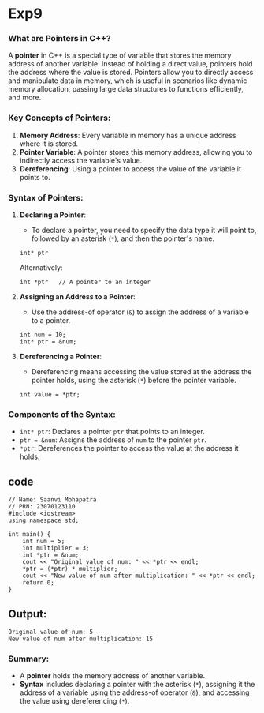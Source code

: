# Exp9
### What are Pointers in C++?

A **pointer** in C++ is a special type of variable that stores the memory address of another variable. Instead of holding a direct value, pointers hold the address where the value is stored. Pointers allow you to directly access and manipulate data in memory, which is useful in scenarios like dynamic memory allocation, passing large data structures to functions efficiently, and more.

### Key Concepts of Pointers:
1. **Memory Address**: Every variable in memory has a unique address where it is stored.
2. **Pointer Variable**: A pointer stores this memory address, allowing you to indirectly access the variable's value.
3. **Dereferencing**: Using a pointer to access the value of the variable it points to.

### Syntax of Pointers:

1. **Declaring a Pointer**: 
   - To declare a pointer, you need to specify the data type it will point to, followed by an asterisk (`*`), and then the pointer's name.
   ```
   int* ptr
   ```
   Alternatively:
   ```
   int *ptr   // A pointer to an integer
   ```

2. **Assigning an Address to a Pointer**:
   - Use the address-of operator (`&`) to assign the address of a variable to a pointer.
   ```
   int num = 10;
   int* ptr = &num; 
   ```

3. **Dereferencing a Pointer**:
   - Dereferencing means accessing the value stored at the address the pointer holds, using the asterisk (`*`) before the pointer variable.
   ```
   int value = *ptr;
   ```

### Components of the Syntax:

- `int* ptr`: Declares a pointer `ptr` that points to an integer.
- `ptr = &num`: Assigns the address of `num` to the pointer `ptr`.
- `*ptr`: Dereferences the pointer to access the value at the address it holds.

## code
```
// Name: Saanvi Mohapatra
// PRN: 23070123110
#include <iostream>
using namespace std;

int main() {
    int num = 5;          
    int multiplier = 3;   
    int *ptr = &num;  
    cout << "Original value of num: " << *ptr << endl;
    *ptr = (*ptr) * multiplier;
    cout << "New value of num after multiplication: " << *ptr << endl;
    return 0;
}
```
## Output:
```
Original value of num: 5
New value of num after multiplication: 15
```
### Summary:
- A **pointer** holds the memory address of another variable.
- **Syntax** includes declaring a pointer with the asterisk (`*`), assigning it the address of a variable using the address-of operator (`&`), and accessing the value using dereferencing (`*`).
